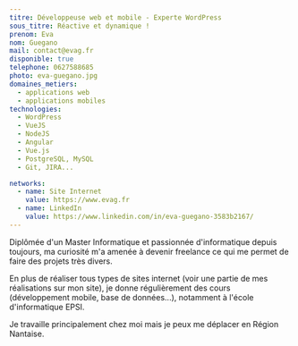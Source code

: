 ```yaml
---
titre: Développeuse web et mobile - Experte WordPress
sous_titre: Réactive et dynamique !
prenom: Eva
nom: Guegano
mail: contact@evag.fr
disponible: true
telephone: 0627588685
photo: eva-guegano.jpg
domaines_metiers:
  - applications web
  - applications mobiles
technologies:
  - WordPress
  - VueJS
  - NodeJS
  - Angular
  - Vue.js
  - PostgreSQL, MySQL
  - Git, JIRA...

networks:
  - name: Site Internet
    value: https://www.evag.fr
  - name: LinkedIn
    value: https://www.linkedin.com/in/eva-guegano-3583b2167/
---
```


Diplômée d'un Master Informatique et passionnée d'informatique depuis toujours, ma curiosité m'a amenée à devenir freelance ce qui me permet de faire des projets très divers.

En plus de réaliser tous types de sites internet (voir une partie de mes réalisations sur mon site), je donne régulièrement des cours (développement mobile, base de données...), notamment à l'école d'informatique EPSI.

Je travaille principalement chez moi mais je peux me déplacer en Région Nantaise.
